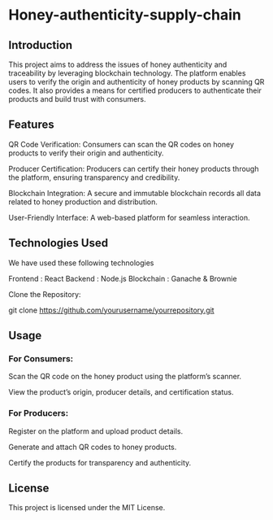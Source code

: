 # Honey-authenticity-supply-chain
## Introduction

This project aims to address the issues of honey authenticity and traceability by leveraging blockchain technology. The platform enables users to verify the origin and authenticity of honey products by scanning QR codes. It also provides a means for certified producers to authenticate their products and build trust with consumers.

## Features

QR Code Verification: Consumers can scan the QR codes on honey products to verify their origin and authenticity.

Producer Certification: Producers can certify their honey products through the platform, ensuring transparency and credibility.

Blockchain Integration: A secure and immutable blockchain records all data related to honey production and distribution.

User-Friendly Interface: A web-based platform for seamless interaction.

## Technologies Used

We have used these following technologies

Frontend : React
Backend : Node.js
Blockchain : Ganache & Brownie


Clone the Repository:

git clone https://github.com/yourusername/yourrepository.git


## Usage

### For Consumers:

Scan the QR code on the honey product using the platform’s scanner.

View the product’s origin, producer details, and certification status.

### For Producers:

Register on the platform and upload product details.

Generate and attach QR codes to honey products.

Certify the products for transparency and authenticity.

## License

This project is licensed under the MIT License.
